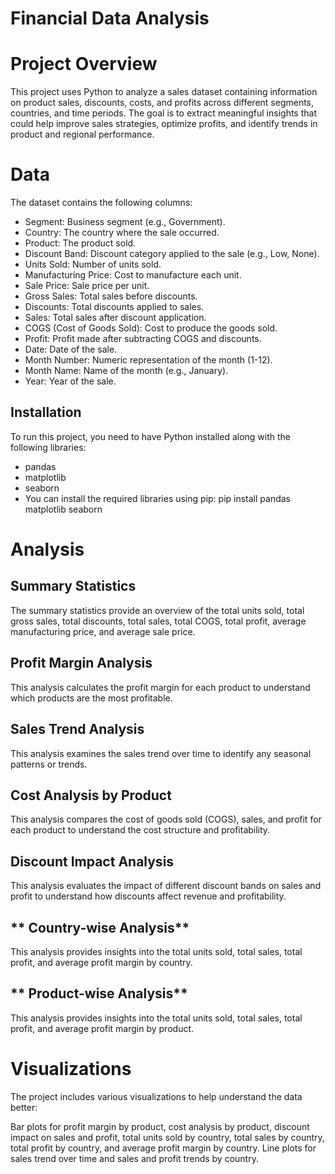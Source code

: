 # Financial Data Analysis

# Project Overview

This project uses Python to analyze a sales dataset containing information on product sales, discounts, costs, and profits across different segments, countries, and time periods. The goal is to extract meaningful insights that could help improve sales strategies, optimize profits, and identify trends in product and regional performance.

# Data
The dataset contains the following columns:

- Segment: Business segment (e.g., Government).
- Country: The country where the sale occurred.
- Product: The product sold.
- Discount Band: Discount category applied to the sale (e.g., Low, None).
- Units Sold: Number of units sold.
- Manufacturing Price: Cost to manufacture each unit.
- Sale Price: Sale price per unit.
- Gross Sales: Total sales before discounts.
- Discounts: Total discounts applied to sales.
- Sales: Total sales after discount application.
- COGS (Cost of Goods Sold): Cost to produce the goods sold.
- Profit: Profit made after subtracting COGS and discounts.
- Date: Date of the sale.
- Month Number: Numeric representation of the month (1-12).
- Month Name: Name of the month (e.g., January).
- Year: Year of the sale.

## **Installation** 
To run this project, you need to have Python installed along with the following libraries:

- pandas
- matplotlib
- seaborn
- You can install the required libraries using pip: pip install pandas matplotlib seaborn


# Analysis
## **Summary Statistics**
The summary statistics provide an overview of the total units sold, total gross sales, total discounts, total sales, total COGS, total profit, average manufacturing price, and average sale price.

## **Profit Margin Analysis**
This analysis calculates the profit margin for each product to understand which products are the most profitable.

## **Sales Trend Analysis**
This analysis examines the sales trend over time to identify any seasonal patterns or trends.

## **Cost Analysis by Product**
This analysis compares the cost of goods sold (COGS), sales, and profit for each product to understand the cost structure and profitability.

## **Discount Impact Analysis**
This analysis evaluates the impact of different discount bands on sales and profit to understand how discounts affect revenue and profitability.

## ** Country-wise Analysis**
This analysis provides insights into the total units sold, total sales, total profit, and average profit margin by country.

## ** Product-wise Analysis**
This analysis provides insights into the total units sold, total sales, total profit, and average profit margin by product.

# Visualizations
The project includes various visualizations to help understand the data better:

Bar plots for profit margin by product, cost analysis by product, discount impact on sales and profit, total units sold by country, total sales by country, total profit by country, and average profit margin by country.
Line plots for sales trend over time and sales and profit trends by country.

